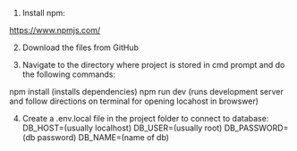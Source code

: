 1. Install npm:

https://www.npmjs.com/

2. Download the files from GitHub

3. Navigate to the directory where project is stored in cmd prompt and do the following commands:

npm install (installs dependencies)
npm run dev (runs development server and follow directions on terminal for opening locahost in browswer)

4. Create a .env.local file in the project folder to connect to database:
DB_HOST=(usually localhost)
DB_USER=(usually root)
DB_PASSWORD=(db password)
DB_NAME=(name of db)




